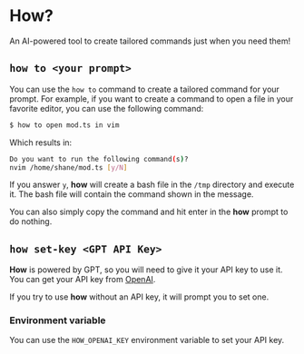 # How?

An AI-powered tool to create tailored commands just when you need them!

## `how to <your prompt>`

You can use the `how to` command to create a tailored command for your prompt. For example, if you want to create a command to open a file in your favorite editor, you can use the following command:

```bash
$ how to open mod.ts in vim
```

Which results in:

```bash
Do you want to run the following command(s)?
nvim /home/shane/mod.ts [y/N]
```

If you answer `y`, **how** will create a bash file in the `/tmp` directory and execute it. The bash file will contain the command shown in the message.

You can also simply copy the command and hit enter in the **how** prompt to do nothing.

## `how set-key <GPT API Key>`

**How** is powered by GPT, so you will need to give it your API key to use it. You can get your API key from [OpenAI](https://beta.openai.com/).

If you try to use **how** without an API key, it will prompt you to set one.

### Environment variable

You can use the `HOW_OPENAI_KEY` environment variable to set your API key.
